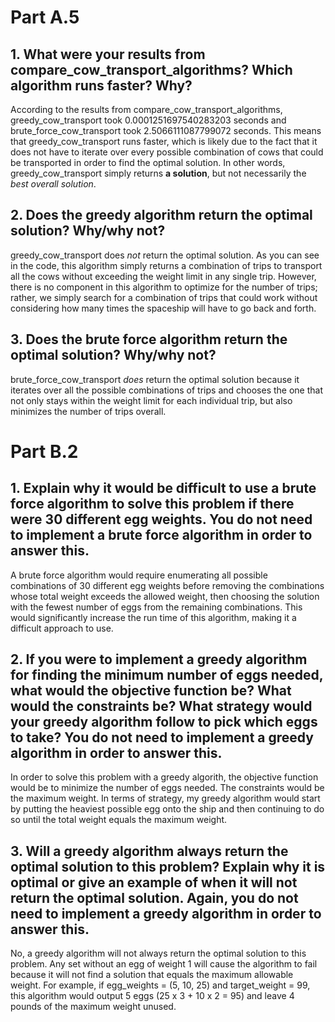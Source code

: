 # Part A.5

## 1. What were your results from compare_cow_transport_algorithms? Which algorithm runs faster? Why?
According to the results from compare_cow_transport_algorithms, greedy_cow_transport took 0.0001251697540283203 seconds and brute_force_cow_transport took 2.5066111087799072 seconds. This means that greedy_cow_transport runs faster, which is likely due to the fact that it does not have to iterate over every possible combination of cows that could be transported in order to find the optimal solution. In other words, greedy_cow_transport simply returns **a solution**, but not necessarily the _best overall solution_.

## 2. Does the greedy algorithm return the optimal solution? Why/why not?
greedy_cow_transport does _not_ return the optimal solution. As you can see in the code, this algorithm simply returns a combination of trips to transport all the cows without exceeding the weight limit in any single trip. However, there is no component in this algorithm to optimize for the number of trips; rather, we simply search for a combination of trips that could work without considering how many times the spaceship will have to go back and forth.

## 3. Does the brute force algorithm return the optimal solution? Why/why not?
brute_force_cow_transport _does_ return the optimal solution because it iterates over all the possible combinations of trips and chooses the one that not only stays within the weight limit for each individual trip, but also minimizes the number of trips overall.

# Part B.2

## 1. Explain why it would be difficult to use a brute force algorithm to solve this problem if there were 30 different egg weights. You do not need to implement a brute force algorithm in order to answer this.
A brute force algorithm would require enumerating all possible combinations of 30 different egg weights before removing the combinations whose total weight exceeds the allowed weight, then choosing the solution with the fewest number of eggs from the remaining combinations. This would significantly increase the run time of this algorithm, making it a difficult approach to use.

## 2. If you were to implement a greedy algorithm for finding the minimum number of eggs needed, what would the objective function be? What would the constraints be? What strategy would your greedy algorithm follow to pick which eggs to take? You do not need to implement a greedy algorithm in order to answer this.
In order to solve this problem with a greedy algorith, the objective function would be to minimize the number of eggs needed. The constraints would be the maximum weight. In terms of strategy, my greedy algorithm would start by putting the heaviest possible egg onto the ship and then continuing to do so until the total weight equals the maximum weight.

## 3. Will a greedy algorithm always return the optimal solution to this problem? Explain why it is optimal or give an example of when it will not return the optimal solution. Again, you do not need to implement a greedy algorithm in order to answer this.
No, a greedy algorithm will not always return the optimal solution to this problem. Any set without an egg of weight 1 will cause the algorithm to fail because it will not find a solution that equals the maximum allowable weight. For example, if egg_weights = (5, 10, 25) and target_weight = 99, this algorithm would output 5 eggs (25 x 3 + 10 x 2 = 95) and leave 4 pounds of the maximum weight unused.
